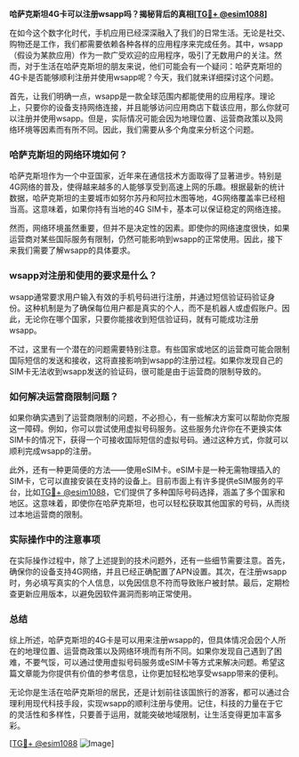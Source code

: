 **哈萨克斯坦4G卡可以注册wsapp吗？揭秘背后的真相[[TG💪+ @esim1088](https://t.me/s/esim1088)]**

在如今这个数字化时代，手机应用已经深深融入了我们的日常生活。无论是社交、购物还是工作，我们都需要依赖各种各样的应用程序来完成任务。其中，wsapp（假设为某款应用）作为一款广受欢迎的应用程序，吸引了无数用户的关注。然而，对于生活在哈萨克斯坦的朋友来说，他们可能会有一个疑问：哈萨克斯坦的4G卡是否能够顺利注册并使用wsapp呢？今天，我们就来详细探讨这个问题。

首先，让我们明确一点，wsapp是一款全球范围内都能使用的应用程序。理论上，只要你的设备支持网络连接，并且能够访问应用商店下载该应用，那么你就可以注册并使用wsapp。但是，实际情况可能会因为地理位置、运营商政策以及网络环境等因素而有所不同。因此，我们需要从多个角度来分析这个问题。

### 哈萨克斯坦的网络环境如何？

哈萨克斯坦作为一个中亚国家，近年来在通信技术方面取得了显著进步。特别是4G网络的普及，使得越来越多的人能够享受到高速上网的乐趣。根据最新的统计数据，哈萨克斯坦的主要城市如努尔苏丹和阿拉木图等地，4G网络覆盖率已经相当高。这意味着，如果你持有当地的4G SIM卡，基本可以保证稳定的网络连接。

然而，网络环境虽然重要，但并不是决定性的因素。即使你的网络速度很快，如果运营商对某些国际服务有限制，仍然可能影响到wsapp的正常使用。因此，接下来我们需要了解wsapp的具体要求。

### wsapp对注册和使用的要求是什么？

wsapp通常要求用户输入有效的手机号码进行注册，并通过短信验证码验证身份。这种机制是为了确保每位用户都是真实的个人，而不是机器人或虚假账户。因此，无论你在哪个国家，只要你能接收到短信验证码，就有可能成功注册wsapp。

不过，这里有一个潜在的问题需要特别注意。有些国家或地区的运营商可能会限制国际短信的发送和接收，这将直接影响到wsapp的注册过程。如果你发现自己的SIM卡无法收到wsapp发送的验证码，很可能是由于运营商的限制导致的。

### 如何解决运营商限制问题？

如果你确实遇到了运营商限制的问题，不必担心，有一些解决方案可以帮助你克服这一障碍。例如，你可以尝试使用虚拟号码服务。这些服务允许你在不更换实体SIM卡的情况下，获得一个可接收国际短信的虚拟号码。通过这种方式，你就可以顺利完成wsapp的注册。

此外，还有一种更简便的方法——使用eSIM卡。eSIM卡是一种无需物理插入的SIM卡，它可以直接安装在支持的设备上。目前市面上有许多提供eSIM服务的平台，比如[TG💪+ @esim1088](https://t.me/s/esim1088)，它们提供了多种国际号码选择，涵盖了多个国家和地区。这意味着，即使你在哈萨克斯坦，也可以轻松获取其他国家的号码，从而绕过本地运营商的限制。

### 实际操作中的注意事项

在实际操作过程中，除了上述提到的技术问题外，还有一些细节需要注意。首先，确保你的设备支持4G网络，并且已经正确配置了APN设置。其次，在注册wsapp时，务必填写真实的个人信息，以免因信息不符而导致账户被封禁。最后，定期检查更新应用版本，以避免因软件漏洞而影响正常使用。

### 总结

综上所述，哈萨克斯坦的4G卡是可以用来注册wsapp的，但具体情况会因个人所在的地理位置、运营商政策以及网络环境而有所不同。如果你发现自己遇到了困难，不要气馁，可以通过使用虚拟号码服务或eSIM卡等方式来解决问题。希望这篇文章能为你提供有价值的参考信息，让你更加轻松地享受wsapp带来的便利。

无论你是生活在哈萨克斯坦的居民，还是计划前往该国旅行的游客，都可以通过合理利用现代科技手段，实现wsapp的顺利注册与使用。记住，科技的力量在于它的灵活性和多样性，只要善于运用，就能突破地域限制，让生活变得更加丰富多彩。

[[TG💪+ @esim1088](https://t.me/s/esim1088) ![Image](https://i.postimg.cc/4NQfJmqS/Snipaste-2025-05-13-00-14-12.png)]